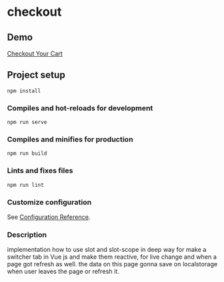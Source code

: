 # checkout

## Demo
<a href="checkout-cart.surge.sh">Checkout Your Cart</a>

## Project setup
```
npm install
```

### Compiles and hot-reloads for development
```
npm run serve
```

### Compiles and minifies for production
```
npm run build
```

### Lints and fixes files
```
npm run lint
```

### Customize configuration
See [Configuration Reference](https://cli.vuejs.org/config/).

### Description
implementation how to use slot and slot-scope in deep way for make
a switcher tab in Vue js and make them reactive, for live change and when 
a page got refresh as well. the data on this page gonna save on localstorage when user 
leaves the page or refresh it.
